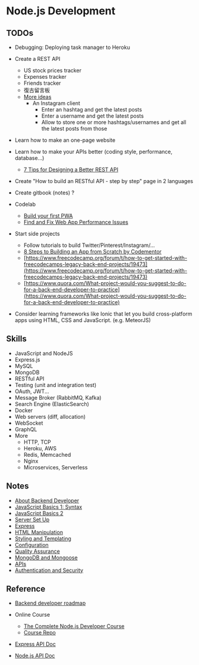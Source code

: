 # Node.js Development

## TODOs

* Debugging: Deploying task manager to Heroku

* Create a REST API
  * US stock prices tracker
  * Expenses tracker
  * Friends tracker
  * 復古留言板
  * [More ideas](https://flaviocopes.com/sample-app-ideas/)
    * An Instagram client
      * Enter an hashtag and get the latest posts
      * Enter a username and get the latest posts
      * Allow to store one or more hashtags/usernames and get all the latest posts from those

* Learn how to make an one-page website

* Learn how to make your APIs better (coding style, performance, database...)
  * [7 Tips for Designing a Better REST API](https://www.kennethlange.com/7-tips-for-designing-a-better-rest-api/)

* Create "How to build an RESTful API - step by step" page in 2 languages

* Create gitbook (notes) ?

* Codelab
  * [Build your first PWA](https://codelabs.developers.google.com/codelabs/your-first-pwapp/#0)
  * [Find and Fix Web App Performance Issues](https://developers.google.com/web/fundamentals/codelabs/web-perf/)

* Start side projects
  * Follow tutorials to build Twitter/Pinterest/Instagram/...
  * [8 Steps to Building an App from Scratch by Codementor](https://tinyurl.com/tajj522)
  * [https://www.freecodecamp.org/forum/t/how-to-get-started-with-freecodecamps-legacy-back-end-projects/19473](https://www.freecodecamp.org/forum/t/how-to-get-started-with-freecodecamps-legacy-back-end-projects/19473)
  * [https://www.quora.com/What-project-would-you-suggest-to-do-for-a-back-end-developer-to-practice](https://www.quora.com/What-project-would-you-suggest-to-do-for-a-back-end-developer-to-practice)

* Consider learning frameworks like Ionic that let you build cross-platform apps using HTML, CSS and JavaScript. (e.g. MeteorJS)

## Skills

* JavaScript and NodeJS
* Express.js
* MySQL
* MongoDB
* RESTful API
* Testing (unit and integration test)
* OAuth, JWT...
* Message Broker (RabbitMQ, Kafka)
* Search Engine (ElasticSearch)
* Docker
* Web servers (diff, allocation)
* WebSocket
* GraphQL
* More
  * HTTP, TCP
  * Heroku, AWS
  * Redis, Memcached
  * Nginx
  * Microservices, Serverless

## Notes

* [About Backend Developer](./course_notes/backend_developer.md)
* [JavaScript Basics 1: Syntax](./course_notes/js_basics1.md)
* [JavaScript Basics 2](./course_notes/js_basics2.md)
* [Server Set Up](./course_notes/server.md)
* [Express](./course_notes/express.md)
* [HTML Manipulation](./course_notes/html_manipulation.md)
* [Styling and Templating](./course_notes/styling_and_templating.md)
* [Configuration](./course_notes/config.md)
* [Quality Assurance](./course_notes/qa.md)
* [MongoDB and Mongoose](./course_notes/mongodb.md)
* [APIs](./course_notes/apis.md)
* [Authentication and Security](./course_notes/authentication_and_security.md)

## Reference

* [Backend developer roadmap](https://github.com/kamranahmedse/developer-roadmap)

* Online Course
  * [The Complete Node.js Developer Course](https://www.udemy.com/course/the-complete-nodejs-developer-course-2/)
  * [Course Repo](https://links.mead.io/nodecourse)

* [Express API Doc](http://expressjs.com/en/api.html)
* [Node.js API Doc](https://nodejs.org/api/http.html)

